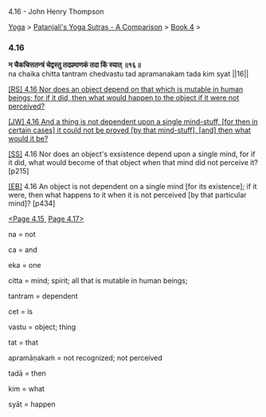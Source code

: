 4.16 - John Henry Thompson 

[Yoga](../../../yoga.html)‎ > ‎[Patanjali's Yoga Sutras - A Comparison](../../patanjani.html)‎ > ‎[Book 4](../book-4.html)‎ > ‎

### 4.16

**न चैकचित्ततन्त्रं चेद्वस्तु तदप्रमाणकं तदा किं स्यात् ॥१६॥**  
na chaika chitta tantram chedvastu tad apramanakam tada kim syat ||16||  
  

[\[RS\] 4.16 Nor does an object depend on that which is mutable in human beings; for if it did, then what would happen to the object if it were not perceived?](http://www.ashtangayoga.info/source-texts/yoga-sutra-patanjali/chapter-4/item/chaika-chitta-tantram-chedvastu-apramanakam/)

[\[JW\] 4.16 And a thing is not dependent upon a single mind-stuff, \[for then in certain cases\] it could not be proved \[by that mind-stuff\], \[and\] then what would it be?](http://books.google.com/books?id=YzFImjtOxUwC&pg=PA325&ci=57%2C393%2C768%2C79&source=bookclip)  
  
[\[SS\]](http://www.amazon.com/Yoga-Sutras-Patanjali-Commentary-Satchidananda/dp/0932040381) 4.16 Nor does an object's exsistence depend upon a single mind, for if it did, what would become of that object when that mind did not perceive it? \[p215\]  
  
[\[EB\]](http://www.amazon.com/Yoga-Sutras-Patanjali-Translation-Commentary/dp/0865477361/ref=sr_1_1?ie=UTF8&s=books&qid=1250508322&sr=1-1) 4.16 An object is not dependent on a single mind \[for its existence\]; if it were, then what happens to it when it is not perceived \[by that particular mind\]? \[p434\]  
  
  
[<Page 4.15](415.html)[ ](415.html) [Page 4.17>](417.html)  

na = not  
  
ca = and  
  
eka = one  
  
citta = mind; spirit; all that is mutable in human beings;  
  
tantram = dependent  
  
cet = is  
  
vastu = object; thing  
  
tat = that  
  
apramāṇakaṁ = not recognized; not perceived  
  
tadā = then  
  
kim = what  
  
syāt = happen

